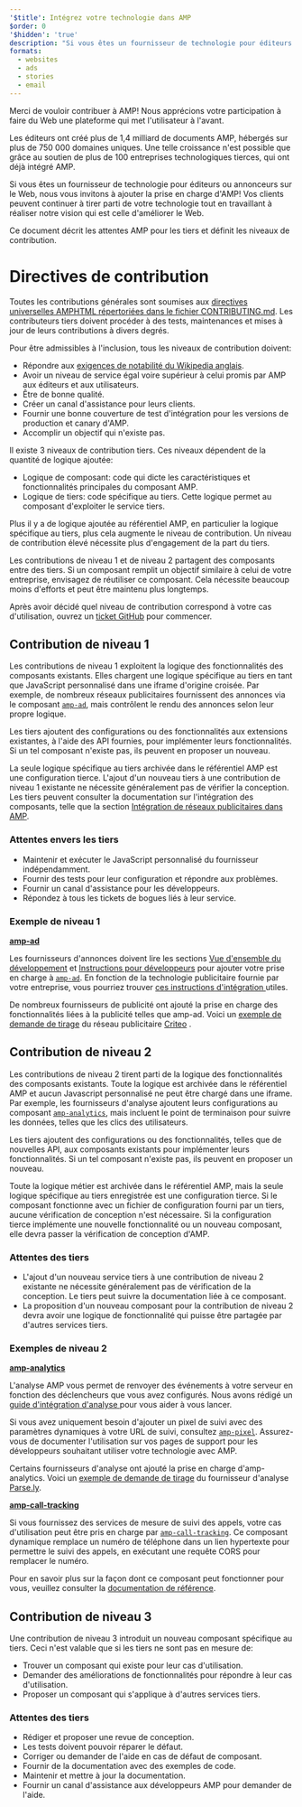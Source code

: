 ```yaml
---
'$title': Intégrez votre technologie dans AMP
$order: 0
'$hidden': 'true'
description: "Si vous êtes un fournisseur de technologie pour éditeurs ou annonceurs sur le Web, nous vous invitons à ajouter la prise en charge d'AMP afin que vos clients puissent continuer de tirer parti de votre technologie et ..."
formats:
  - websites
  - ads
  - stories
  - email
---
```


Merci de vouloir contribuer à AMP! Nous apprécions votre participation à faire du Web une plateforme qui met l'utilisateur à l'avant.

Les éditeurs ont créé plus de 1,4 milliard de documents AMP, hébergés sur plus de 750 000 domaines uniques. Une telle croissance n'est possible que grâce au soutien de plus de 100 entreprises technologiques tierces, qui ont déjà intégré AMP.

Si vous êtes un fournisseur de technologie pour éditeurs ou annonceurs sur le Web, nous vous invitons à ajouter la prise en charge d'AMP! Vos clients peuvent continuer à tirer parti de votre technologie tout en travaillant à réaliser notre vision qui est celle d'améliorer le Web.

Ce document décrit les attentes AMP pour les tiers et définit les niveaux de contribution.

# Directives de contribution

Toutes les contributions générales sont soumises aux [directives universelles AMPHTML répertoriées dans le fichier CONTRIBUTING.md](https://github.com/ampproject/amphtml/blob/main/docs/contributing.md). Les contributeurs tiers doivent procéder à des tests, maintenances et mises à jour de leurs contributions à divers degrés.

Pour être admissibles à l'inclusion, tous les niveaux de contribution doivent:

- Répondre aux [exigences de notabilité du Wikipedia anglais](https://en.wikipedia.org/wiki/Wikipedia:Notability).
- Avoir un niveau de service égal voire supérieur à celui promis par AMP aux éditeurs et aux utilisateurs.
- Être de bonne qualité.
- Créer un canal d'assistance pour leurs clients.
- Fournir une bonne couverture de test d'intégration pour les versions de production et canary d'AMP.
- Accomplir un objectif qui n'existe pas.

Il existe 3 niveaux de contribution tiers. Ces niveaux dépendent de la quantité de logique ajoutée:

- Logique de composant: code qui dicte les caractéristiques et fonctionnalités principales du composant AMP.
- Logique de tiers: code spécifique au tiers. Cette logique permet au composant d'exploiter le service tiers.

Plus il y a de logique ajoutée au référentiel AMP, en particulier la logique spécifique au tiers, plus cela augmente le niveau de contribution. Un niveau de contribution élevé nécessite plus d'engagement de la part du tiers.

Les contributions de niveau 1 et de niveau 2 partagent des composants entre des tiers. Si un composant remplit un objectif similaire à celui de votre entreprise, envisagez de réutiliser ce composant. Cela nécessite beaucoup moins d'efforts et peut être maintenu plus longtemps.

Après avoir décidé quel niveau de contribution correspond à votre cas d'utilisation, ouvrez un [ticket GitHub](https://github.com/ampproject/amphtml/issues/new) pour commencer.

## Contribution de niveau 1

Les contributions de niveau 1 exploitent la logique des fonctionnalités des composants existants. Elles chargent une logique spécifique au tiers en tant que JavaScript personnalisé dans une iframe d'origine croisée. Par exemple, de nombreux réseaux publicitaires fournissent des annonces via le composant [`amp-ad`](../../../components/reference/amp-ad.md), mais contrôlent le rendu des annonces selon leur propre logique.

Les tiers ajoutent des configurations ou des fonctionnalités aux extensions existantes, à l'aide des API fournies, pour implémenter leurs fonctionnalités. Si un tel composant n'existe pas, ils peuvent en proposer un nouveau.

La seule logique spécifique au tiers archivée dans le référentiel AMP est une configuration tierce. L'ajout d'un nouveau tiers à une contribution de niveau 1 existante ne nécessite généralement pas de vérifier la conception. Les tiers peuvent consulter la documentation sur l'intégration des composants, telle que la section [Intégration de réseaux publicitaires dans AMP](https://github.com/ampproject/amphtml/blob/main/ads/README.md).

### Attentes envers les tiers

- Maintenir et exécuter le JavaScript personnalisé du fournisseur indépendamment.
- Fournir des tests pour leur configuration et répondre aux problèmes.
- Fournir un canal d'assistance pour les développeurs.
- Répondez à tous les tickets de bogues liés à leur service.

### Exemple de niveau 1

[**amp-ad**](../../../components/reference/amp-ad.md)

Les fournisseurs d'annonces doivent lire les sections [Vue d'ensemble du développement](https://github.com/ampproject/amphtml/tree/main/ads#overview) et [Instructions pour développeurs](https://github.com/ampproject/amphtml/tree/main/ads#developer-guidelines-for-a-pull-request) pour ajouter votre prise en charge à [`amp-ad`](../../../components/reference/amp-ad.md). En fonction de la technologie publicitaire fournie par votre entreprise, vous pourriez trouver [ces instructions d'intégration ](/content/amp-dev/documentation/guides-and-tutorials/contribute/vendor-contributions/ad-integration-guide.md?format=ads)utiles.

De nombreux fournisseurs de publicité ont ajouté la prise en charge des fonctionnalités liées à la publicité telles que amp-ad. Voici un [exemple de demande de tirage](https://github.com/ampproject/amphtml/pull/2299) du réseau publicitaire [Criteo](https://github.com/ampproject/amphtml/blob/main/ads/criteo.md) .

## Contribution de niveau 2

Les contributions de niveau 2 tirent parti de la logique des fonctionnalités des composants existants. Toute la logique est archivée dans le référentiel AMP et aucun Javascript personnalisé ne peut être chargé dans une iframe. Par exemple, les fournisseurs d'analyse ajoutent leurs configurations au composant [`amp-analytics`](../../../components/reference/amp-analytics.md), mais incluent le point de terminaison pour suivre les données, telles que les clics des utilisateurs.

Les tiers ajoutent des configurations ou des fonctionnalités, telles que de nouvelles API, aux composants existants pour implémenter leurs fonctionnalités. Si un tel composant n'existe pas, ils peuvent en proposer un nouveau.

Toute la logique métier est archivée dans le référentiel AMP, mais la seule logique spécifique au tiers enregistrée est une configuration tierce. Si le composant fonctionne avec un fichier de configuration fourni par un tiers, aucune vérification de conception n'est nécessaire. Si la configuration tierce implémente une nouvelle fonctionnalité ou un nouveau composant, elle devra passer la vérification de conception d'AMP.

### Attentes des tiers

- L'ajout d'un nouveau service tiers à une contribution de niveau 2 existante ne nécessite généralement pas de vérification de la conception. Le tiers peut suivre la documentation liée à ce composant.
- La proposition d'un nouveau composant pour la contribution de niveau 2 devra avoir une logique de fonctionnalité qui puisse être partagée par d'autres services tiers.

### Exemples de niveau 2

[**amp-analytics**](../../../components/reference/amp-analytics.md)

L'analyse AMP vous permet de renvoyer des événements à votre serveur en fonction des déclencheurs que vous avez configurés. Nous avons rédigé un [guide d'intégration d'analyse ](../../optimize-measure/configure-analytics/index.md)pour vous aider à vous lancer.

Si vous avez uniquement besoin d'ajouter un pixel de suivi avec des paramètres dynamiques à votre URL de suivi, consultez [`amp-pixel`](../../../components/reference/amp-pixel.md). Assurez-vous de documenter l'utilisation sur vos pages de support pour les développeurs souhaitant utiliser votre technologie avec AMP.

Certains fournisseurs d'analyse ont ajouté la prise en charge d'amp-analytics. Voici un [exemple de demande de tirage](https://github.com/ampproject/amphtml/pull/1595) du fournisseur d'analyse [Parse.ly](https://www.parsely.com/help/integration/google-amp/).

[**amp-call-tracking**](../../../components/reference/amp-call-tracking.md)

Si vous fournissez des services de mesure de suivi des appels, votre cas d'utilisation peut être pris en charge par [`amp-call-tracking`](../../../components/reference/amp-call-tracking.md). Ce composant dynamique remplace un numéro de téléphone dans un lien hypertexte pour permettre le suivi des appels, en exécutant une requête CORS pour remplacer le numéro.

Pour en savoir plus sur la façon dont ce composant peut fonctionner pour vous, veuillez consulter la [documentation de référence](../../../components/reference/amp-call-tracking.md).

## Contribution de niveau 3

Une contribution de niveau 3 introduit un nouveau composant spécifique au tiers. Ceci n'est valable que si les tiers ne sont pas en mesure de:

- Trouver un composant qui existe pour leur cas d'utilisation.
- Demander des améliorations de fonctionnalités pour répondre à leur cas d'utilisation.
- Proposer un composant qui s'applique à d'autres services tiers.

### Attentes des tiers

- Rédiger et proposer une revue de conception.
- Les tests doivent pouvoir réparer le défaut.
- Corriger ou demander de l'aide en cas de défaut de composant.
- Fournir de la documentation avec des exemples de code.
- Maintenir et mettre à jour la documentation.
- Fournir un canal d'assistance aux développeurs AMP pour demander de l'aide.
